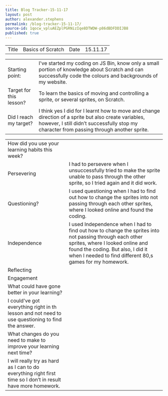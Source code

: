 ```yaml
---
title: Blog Tracker-15-11-17
layout: post
author: alexander.stephens
permalink: /blog-tracker-15-11-17/
source-id: 1qocw_vpluAEZplPGRNizIqe8DTWDW-p86dBDFDDIJB8
published: true
---
```

<table>
  <tr>
    <td>Title</td>
    <td>Basics of Scratch</td>
    <td>Date</td>
    <td>15.11.17</td>
  </tr>
</table>


<table>
  <tr>
    <td>Starting point:</td>
    <td>I've started my coding on JS Bin, know only a small portion of knowledge about Scratch and can successfully code the colours and backgrounds of my website.</td>
  </tr>
  <tr>
    <td>Target for this lesson?</td>
    <td>To learn the basics of moving and controlling a sprite, or several sprites, on Scratch.</td>
  </tr>
  <tr>
    <td>Did I reach my target? </td>
    <td>I think yes I did for I learnt how to move and change direction of a sprite but also create variables, however, I still didn’t successfully stop my character from passing through another sprite.</td>
  </tr>
</table>


<table>
  <tr>
    <td>How did you use your learning habits this week?</td>
    <td></td>
  </tr>
  <tr>
    <td>Persevering</td>
    <td>I had to persevere when I unsuccessfully tried to make the sprite unable to pass through the other sprite, so I tried again and it did work.</td>
  </tr>
  <tr>
    <td>Questioning?</td>
    <td>I used questioning when I had to find out how to change the sprites into not passing through each other sprites, where I looked online and found the coding.</td>
  </tr>
  <tr>
    <td>Independence</td>
    <td>I used Independence when I had to find out how to change the sprites into not passing through each other sprites, where I looked online and found the coding. But also, I did it when I needed to find different 80,s games for my homework.</td>
  </tr>
  <tr>
    <td>Reflecting</td>
    <td></td>
  </tr>
  <tr>
    <td>Engagement</td>
    <td></td>
  </tr>
  <tr>
    <td>What could have gone better in your learning?</td>
    <td></td>
  </tr>
  <tr>
    <td>I could've got everything right in th lesson and not need to use questioning to find the answer.</td>
    <td></td>
  </tr>
  <tr>
    <td>What changes do you need to make to improve your learning next time?</td>
    <td></td>
  </tr>
  <tr>
    <td>I will really try as hard as I can to do everything right first time so I don’t in result have more homework.</td>
    <td></td>
  </tr>
</table>


